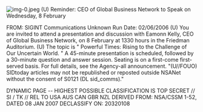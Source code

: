 ![img-0.jpeg](img-0.jpeg)
(U) Reminder: CEO of Global Business Network to Speak on Wednesday, 8 February

FROM: SIGINT Communications
Unknown
Run Date: 02/06/2006
(U) You are invited to attend a presentation and discussion with Eamonn Kelly, CEO of Global Business Network, on 8 February at 1330 hours in the Friedman Auditorium.
(U) The topic is " Powerful Times: Rising to the Challenge of Our Uncertain World. " A 45-minute presentation is scheduled, followed by a 30-minute question and answer session. Seating is on a first-come first-served basis. For full details, see the Agency-all announcement.
"(U//FOUO) SIDtoday articles may not be republished or reposted outside NSANet without the consent of S0121 (DL sid_comms)."

DYNAMIC PAGE -- HIGHEST POSSIBLE CLASSIFICATION IS
TOP SECRET // SI / TK // REL TO USA AUS CAN GBR NZL
DERIVED FROM: NSA/CSSM 1-52, DATED 08 JAN 2007 DECLASSIFY ON: 20320108
